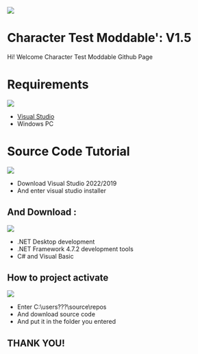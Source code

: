 ![](https://images.gamebanana.com/img/ss/mods/530-90_625dded3b9cc3.jpg)
# Character Test Moddable': V1.5
Hi! Welcome Character Test Moddable Github Page
# Requirements
![](https://i.hizliresim.com/cjxi8ee.gif)
- [Visual Studio](https://visualstudio.microsoft.com/)
- Windows PC
# Source Code Tutorial
![](https://i.hizliresim.com/1szkw2z.png)
- Download Visual Studio 2022/2019
-  And enter visual studio installer
## And Download :
![](https://i.hizliresim.com/t8jk5v1.png)
- .NET Desktop development
- .NET Framework 4.7.2 development tools
- C# and Visual Basic
## How to project activate
![](https://i.hizliresim.com/1szkw2z.png)
- Enter C:\users\???\source\repos
- And download source code
- And put it in the folder you entered
## THANK YOU!
